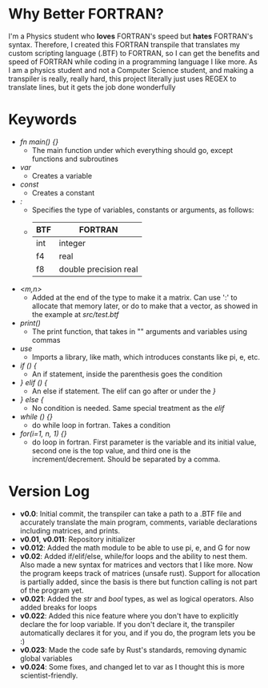 # Why Better FORTRAN?
I'm a Physics student who **loves** FORTRAN's speed but **hates** FORTRAN's syntax.
Therefore, I created this FORTRAN transpile that translates my custom scripting language (.BTF) to FORTRAN, so I can get the benefits and speed of FORTRAN while coding in a programming language I like more.
As I am a physics student and not a Computer Science student, and making a transpiler is really, really hard, this project literally just uses REGEX to translate lines, but it gets the job done wonderfully
# Keywords
- *fn main() {}*
  - The main function under which everything should go, except functions and subroutines
- *var*
  - Creates a variable
- *const*
  - Creates a constant
- *:*
  - Specifies the type of variables, constants or arguments, as follows:
  - | BTF | FORTRAN               |
    |-----|-----------------------|
    | int | integer               |
    | f4  | real                  |
    | f8  | double precision real |
- *<m,n>*
  - Added at the end of the type to make it a matrix. Can use ':' to allocate that memory later, or do <m> to make that a vector, as showed in the example at *src/test.btf*
- *print()*
  - The print function, that takes in "" arguments and variables using commas
- *use*
  - Imports a library, like math, which introduces constants like pi, e, etc.
- *if () {*
  - An if statement, inside the parenthesis goes the condition
- *} elif () {*
  - An else if statement. The elif can go after or under the *}*
- *} else {*
  - No condition is needed. Same special treatment as the *elif*
- *while () {}*
  - do while loop in fortran. Takes a condition
- *for(i=1, n, 1) {}*
  - do loop in fortran. First parameter is the variable and its initial value, second one is the top value, and third one is the increment/decrement. Should be separated by a comma. 
# Version Log
- **v0.0**: Initial commit, the transpiler can take a path to a .BTF file and accurately translate the main program, comments, variable declarations including matrices, and prints.
- **v0.01**, **v0.011**: Repository initializer
- **v0.012**: Added the math module to be able to use pi, e, and G for now
- **v0.02**: Added if/elif/else, while/for loops and the ability to nest them. Also made a new syntax for matrices and vectors that I like more. Now the program keeps track of matrices (unsafe rust).
Support for allocation is partially added, since the basis is there but function calling is not part of the program yet.
- **v0.021**: Added the *str* and *bool* types, as wel as logical operators. Also added breaks for loops
- **v0.022**: Added this nice feature where you don't have to explicitly declare the for loop variable. If you don't declare it, the transpiler automatically declares it for you, and if you do, the program lets you be :)
- **v0.023**: Made the code safe by Rust's standards, removing dynamic global variables
- **v0.024**: Some fixes, and changed let to var as I thought this is more scientist-friendly.
